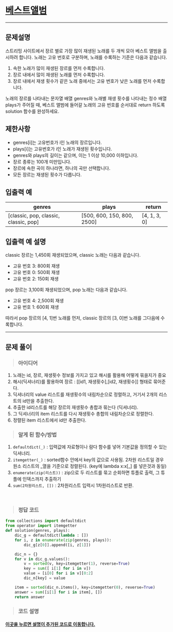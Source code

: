 
<h1><strong ><a href="https://programmers.co.kr/learn/courses/30/lessons/42579">베스트앨범</a></strong></h1>
<hr>

## 문제설명
스트리밍 사이트에서 장르 별로 가장 많이 재생된 노래를 두 개씩 모아 베스트 앨범을 출시하려 합니다. 노래는 고유 번호로 구분하며, 노래를 수록하는 기준은 다음과 같습니다.

1. 속한 노래가 많이 재생된 장르를 먼저 수록합니다.
2. 장르 내에서 많이 재생된 노래를 먼저 수록합니다.
3. 장르 내에서 재생 횟수가 같은 노래 중에서는 고유 번호가 낮은 노래를 먼저 수록합니다.

노래의 장르를 나타내는 문자열 배열 genres와 노래별 재생 횟수를 나타내는 정수 배열 plays가 주어질 때, 베스트 앨범에 들어갈 노래의 고유 번호를 순서대로 return 하도록 solution 함수를 완성하세요.

## 제한사항
- genres[i]는 고유번호가 i인 노래의 장르입니다.
- plays[i]는 고유번호가 i인 노래가 재생된 횟수입니다.
- genres와 plays의 길이는 같으며, 이는 1 이상 10,000 이하입니다.
- 장르 종류는 100개 미만입니다.
- 장르에 속한 곡이 하나라면, 하나의 곡만 선택합니다.
- 모든 장르는 재생된 횟수가 다릅니다.

## 입출력 예

|genres	|plays|	return|
|---|---|---|
|[classic, pop, classic, classic, pop]|	[500, 600, 150, 800, 2500]|	[4, 1, 3, 0]|

## 입출력 예 설명
classic 장르는 1,450회 재생되었으며, classic 노래는 다음과 같습니다.

- 고유 번호 3: 800회 재생
- 고유 번호 0: 500회 재생
- 고유 번호 2: 150회 재생

pop 장르는 3,100회 재생되었으며, pop 노래는 다음과 같습니다.

- 고유 번호 4: 2,500회 재생
- 고유 번호 1: 600회 재생

따라서 pop 장르의 [4, 1]번 노래를 먼저, classic 장르의 [3, 0]번 노래를 그다음에 수록합니다.

<hr>

## 문제 풀이

> ### 아이디어
1. 노래는 id, 장르, 재생횟수 정보를 가지고 있고 해시를 활용해 어떻게 묶을지가 중요
2. 해시(딕셔너리)를 활용하여 장르 : [[id1, 재생횟수],[id2, 재생횟수]] 형태로 묶어준다.
3. 딕셔너리의 value 리스트를 재생횟수의 내림차순으로 정렬하고, 거기서 2개의 리스트의 id만을 추출한다.
4. 추출한 id리스트를 해당 장르의 재생횟수 총합과 묶는다 (딕셔너리).
5. 그 딕셔너리의 item 리스트를 다시 재생횟수 총합의 내림차순으로 정렬한다.
6. 정렬된 item 리스트에서 id만 추출한다.

> ### 알게 된 함수/방법
1. `defaultdict(_)` : 입력값에 자료형이나 람다 함수를 넣어 기본값을 정의할 수 있는 딕셔너리.
2. `itemgetter(_)` : sorted함수 안에서 key의 값으로 사용됨. 2차원 리스트일 경우 원소 리스트의 _열을 기준으로 정렬된다. (key에 lambda x:x[\_] 를 넣은것과 동일)
3. `enumerate(zip(리스트))` : zip으로 두 리스트를 묶고 순회하면 튜플로 출력, 그 튜플에 인덱스까지 추출하기
4. `sum(2차원리스트, [])` : 2차원리스트 입력시 1차원리스트로 반환.

<br>

> ### 정답 코드
```python
from collections import defaultdict
from operator import itemgetter
def solution(genres, plays):
    dic_g = defaultdict(lambda : [])
    for i, z in enumerate(zip(genres, plays)):
        dic_g[z[0]].append([i, z[1]])

    dic_n = {}
    for v in dic_g.values():
        v = sorted(v, key=itemgetter(1), reverse=True)
        key = sum([ i[1] for i in v])   
        value = [i[0] for i in v][0:2]  
        dic_n[key] = value

    item = sorted(dic_n.items(), key=itemgetter(0), reverse=True)
    answer = sum([i[1] for i in item], [])
    return answer
```

> ### 코드 설명
<h4><a href="../pyCode/16-1 베스트앨범.py">이곳을 누르면 설명이 추가된 코드로 이동합니다.</a></h4>
